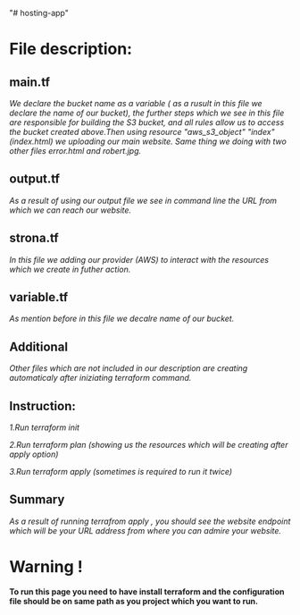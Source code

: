 "# hosting-app" 
# File description:
## main.tf 
*We declare the bucket name as a variable ( as a rusult in this file we declare the name of our bucket),*
*the further steps which we see in this file are responsible for building the S3 bucket, and all rules allow us to access the bucket created above.Then using resource "aws_s3_object" "index" (index.html) we uploading our main website. Same thing we doing with two other files error.html and robert.jpg.*
## output.tf
*As a result of using our output file we see in command line the URL from which we can reach our website.*
## strona.tf
*In this file we adding our provider (AWS) to interact with the resources which we create in futher action.*
## variable.tf
*As mention before in this file we decalre name of our bucket.*
## Additional
*Other files which are not included in our description are creating automaticaly after iniziating terraform command.*

## Instruction:
*1.Run terraform init*

*2.Run terraform plan (showing us the resources which will be creating after apply option)*

*3.Run terraform apply (sometimes is required to run it twice)*

## Summary
*As a result of running terrafrom apply , you should see the website endpoint which will be your URL address from where you can admire your website.*

# Warning !
**To run this page you need to have install terraform and the configuration file should be on same path as you project which you want to run.**